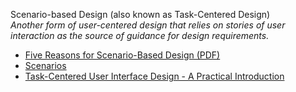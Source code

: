 Scenario-based Design (also known as Task-Centered Design)  
_Another form of user-centered design that relies on stories of user interaction as the source of guidance for design requirements._

*   [Five Reasons for Scenario-Based Design (PDF)](https://www.semanticscholar.org/paper/Five-Reasons-for-Scenario-based-Design-Carroll/31cadf5bea205a80faa6e8a9fe201cd0835abf4d)  
*   [Scenarios](http://uiaccess.com/accessucd/scenarios.html)  
*   [Task-Centered User Interface Design - A Practical Introduction](https://www.semanticscholar.org/paper/TASK-CENTERED-USER-INTERFACE-DESIGN-A-Practical-Lewis-Rieman/c1ac4ec0c5bebeaa0cd434e9f96bc342f8377f38)  
